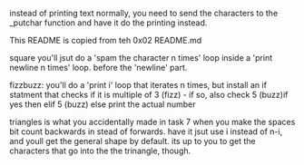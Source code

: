 instead of printing text normally, you need to send the characters to the _putchar function and have it do the printing instead.

This README is copied from teh 0x02 README.md


square you'll jsut do a 'spam the character n times' loop inside a 'print newline n times' loop. before the 'newline' part.


fizzbuzz:
you'll do a 'print i' loop that iterates n times, but install an if statment that checks if it is multiple of 3 (fizz) - if so, also check 5 (buzz)if yes
then
elif 5 (buzz)
else
print the actual number


triangles is what you accidentally made in task 7 when you make the spaces bit count backwards in stead of forwards.
have it jsut use i instead of n-i, and youll get the general shape by default.
its up to you to get the characters that go into the the trinangle, though.
